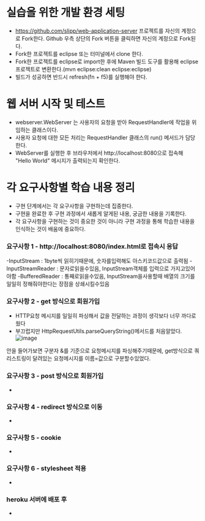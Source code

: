 # 실습을 위한 개발 환경 세팅
* https://github.com/slipp/web-application-server 프로젝트를 자신의 계정으로 Fork한다. Github 우측 상단의 Fork 버튼을 클릭하면 자신의 계정으로 Fork된다.
* Fork한 프로젝트를 eclipse 또는 터미널에서 clone 한다.
* Fork한 프로젝트를 eclipse로 import한 후에 Maven 빌드 도구를 활용해 eclipse 프로젝트로 변환한다.(mvn eclipse:clean eclipse:eclipse)
* 빌드가 성공하면 반드시 refresh(fn + f5)를 실행해야 한다.

# 웹 서버 시작 및 테스트
* webserver.WebServer 는 사용자의 요청을 받아 RequestHandler에 작업을 위임하는 클래스이다.
* 사용자 요청에 대한 모든 처리는 RequestHandler 클래스의 run() 메서드가 담당한다.
* WebServer를 실행한 후 브라우저에서 http://localhost:8080으로 접속해 "Hello World" 메시지가 출력되는지 확인한다.

# 각 요구사항별 학습 내용 정리
* 구현 단계에서는 각 요구사항을 구현하는데 집중한다. 
* 구현을 완료한 후 구현 과정에서 새롭게 알게된 내용, 궁금한 내용을 기록한다.
* 각 요구사항을 구현하는 것이 중요한 것이 아니라 구현 과정을 통해 학습한 내용을 인식하는 것이 배움에 중요하다. 

### 요구사항 1 - http://localhost:8080/index.html로 접속시 응답
-InputStream : 1byte씩 읽히기때문에, 숫자를입력해도 아스키코드값으로 출력됨
-InputStreamReader : 문자로읽을수있음, InputStream객체를 입력으로 가지고있어야함
-BufferedReader : 통째로읽을수있음, InputStream을사용할때 배열의 크기를 일일히 정해줘야한다는 장점을 상쇄시킬수있음

### 요구사항 2 - get 방식으로 회원가입
* HTTP요청 메시지를 일일히 파싱해서 값을 전달하는 과정이 생각보다 너무 까다로웠다
* 부끄럽지만 HttpRequestUtils.parseQueryString()메서드를 처음알았다.
 ![image](https://user-images.githubusercontent.com/59333182/166653234-9f512a75-3ee4-48a8-8517-479bda8efba9.png)
 
안을 들어가보면 구분자 &를 기준으로 요청메시지를 파싱해주기때문에, get방식으로 쿼리스트링이 달려있는 요청메시지를 이름=값으로 구분할수있었다.

### 요구사항 3 - post 방식으로 회원가입
* 

### 요구사항 4 - redirect 방식으로 이동
* 

### 요구사항 5 - cookie
* 

### 요구사항 6 - stylesheet 적용
* 

### heroku 서버에 배포 후
* 
